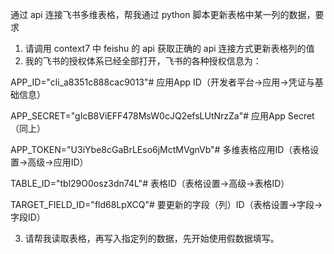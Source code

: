 通过 api 连接飞书多维表格，帮我通过 python 脚本更新表格中某一列的数据，要求

1. 请调用 context7 中 feishu 的 api 获取正确的 api 连接方式更新表格列的值
2. 我的飞书的授权体系已经全部打开，飞书的各种授权信息为：

APP_ID="cli_a8351c888cac9013"# 应用App ID（开发者平台→应用→凭证与基础信息）

APP_SECRET="gIcB8ViEFF478MsW0cJQ2efsLUtNrzZa"# 应用App Secret（同上）

APP_TOKEN="U3iYbe8cGaBrLEso6jMctMVgnVb"# 多维表格应用ID（表格设置→高级→应用ID）

TABLE_ID="tbl29O0osz3dn74L"# 表格ID（表格设置→高级→表格ID）

TARGET_FIELD_ID="fld68LpXCQ"# 要更新的字段（列）ID（表格设置→字段→字段ID）


3. 请帮我读取表格，再写入指定列的数据，先开始使用假数据填写。
